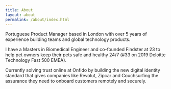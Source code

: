 ```yaml
---
title: About
layout: about
permalink: /about/index.html
---
```


Portuguese Product Manager based in London with over 5 years of experience building teams and global technology products.

I have a Masters in Biomedical Engineer and co-founded Findster at 23 to help pet owners keep their pets safe and healthy 24/7 (#33 on 2019 Deloitte Technology Fast 500 EMEA).

Currently solving trust online at Onfido by building the new digital identity standard that gives companies like Revolut, Zipcar and Couchsurfing the assurance they need to onboard customers remotely and securely.